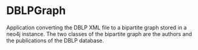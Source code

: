 # DBLPGraph

Application converting the DBLP XML file to a bipartite graph stored in a neo4j instance. 
The two classes of the bipartite graph are the authors and the publications of the DBLP database.
